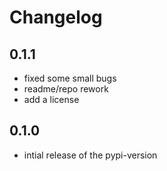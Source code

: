 # Changelog

## 0.1.1

- fixed some small bugs
- readme/repo rework
- add a license

## 0.1.0

- intial release of the pypi-version

